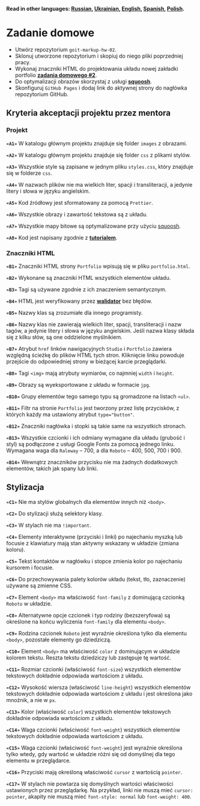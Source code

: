 **Read in other languages: [Russian](README.md), [Ukrainian](README.ua.md),
[English](README.en.md), [Spanish](README.es.md), [Polish](README.pl.md).**

# Zadanie domowe

- Utwórz repozytorium `goit-markup-hw-02`.
- Sklonuj utworzone repozytorium i skopiuj do niego pliki poprzedniej pracy.
- Wykonaj znaczniki HTML do projektowania układu nowej zakładki portfolio
  [**zadania domowego #2**](https://www.figma.com/file/SqiyweSseH96c3wVZmnGfq/Zadanie-domowe-GOIT-Polska-Copy?node-id=0%3A1).
- Do optymalizacji obrazów skorzystaj z usługi
  [**squoosh**](https://squoosh.app/).
- Skonfiguruj `GitHub Pages` i dodaj link do aktywnej strony do nagłówka
  repozytorium GitHub.

## Kryteria akceptacji projektu przez mentora

### Projekt

**`«A1»`** W katalogu głównym projektu znajduje się folder `images` z obrazami.

**`«A2»`** W katalogu głównym projektu znajduje się folder `css` z plikami
stylów.

**`«A3»`** Wszystkie style są zapisane w jednym pliku `styles.css`, który
znajduje się w folderze `css`.

**`«A4»`** W nazwach plików nie ma wielkich liter, spacji i transliteracji, a
jedynie litery i słowa w języku angielskim.

**`«A5»`** Kod źródłowy jest sformatowany za pomocą `Prettier`.

**`«A6»`** Wszystkie obrazy i zawartość tekstowa są z układu.

**`«A7»`** Wszystkie mapy bitowe są optymalizowane przy użyciu
[squoosh](https://squoosh.app/).

**`«A8»`** Kod jest napisany zgodnie z [**tutorialem**](https://codeguide.co/).

### Znaczniki HTML

**`«B1»`** Znaczniki HTML strony `Portfolio` wpisują się w pliku
`portfolio.html`.

**`«B2»`** Wykonane są znaczniki HTML wszystkich elementów układu.

**`«B3»`** Tagi są używane zgodnie z ich znaczeniem semantycznym.

**`«B4»`** HTML jest weryfikowany przez
[**walidator**](http://validator.w3.org/nu/) bez błędów.

**`«B5»`** Nazwy klas są zrozumiałe dla innego programisty.

**`«B6»`** Nazwy klas nie zawierają wielkich liter, spacji, transliteracji i
nazw tagów, a jedynie litery i słowa w języku angielskim. Jeśli nazwa klasy
składa się z kilku słów, są one oddzielone myślnikiem.

**`«B7»`** Atrybut `href` linków nawigacyjnych `Studio` i `Portfolio` zawiera
względną ścieżkę do plików HTML tych stron. Kliknięcie linku powoduje przejście
do odpowiedniej strony w bieżącej karcie przeglądarki.

**`«B8»`** Tagi `<img>` mają atrybuty wymiarów, co najmniej `width` i `height`.

**`«B9»`** Obrazy są wyeksportowane z układu w formacie `jpg`.

**`«B10»`** Grupy elementów tego samego typu są gromadzone na listach `<ul>`.

**`«B11»`** Filtr na stronie `Portfolio` jest tworzony przez listę przycisków, z
których każdy ma ustawiony atrybut `type="button"`.

**`«B12»`** Znaczniki nagłówka i stopki są takie same na wszystkich stronach.

**`«B13»`** Wszystkie czcionki i ich odmiany wymagane dla układu (grubość i
styl) są podłączone z usługi Google Fonts za pomocą jednego linku. Wymagana waga
dla `Raleway` – 700, a dla `Roboto` – 400, 500, 700 i 900.

**`«B14»`** Wewnątrz znaczników przycisku nie ma żadnych dodatkowych elementów,
takich jak spany lub linki.

## Stylizacja

**`«C1»`** Nie ma stylów globalnych dla elementów innych niż `<body>`.

**`«C2»`** Do stylizacji służą selektory klasy.

**`«C3»`** W stylach nie ma `!important`.

**`«C4»`** Elementy interaktywne (przyciski i linki) po najechaniu myszką lub
focusie z klawiatury mają stan aktywny wskazany w układzie (zmiana koloru).

**`«С5»`** Tekst kontaktów w nagłówku i stopce zmienia kolor po najechaniu
kursorem i focusie.

**`«C6»`** Do przechowywania palety kolorów układu (tekst, tło, zaznaczenie)
używane są zmienne CSS.

**`«С7»`** Element `<body>` ma właściwość `font-family` z dominującą czcionką
`Roboto` w układzie.

**`«С8»`** Alternatywne opcje czcionek i typ rodziny (bezszeryfowa) są określone
na końcu wyliczenia `font-family` dla elementu `<body>`.

**`«С9»`** Rodzina czcionek `Roboto` jest wyraźnie określona tylko dla elementu
`<body>`, pozostałe elementy go dziedziczą.

**`«С10»`** Element `<body>` ma właściwość `color` z dominującym w układzie
kolorem tekstu. Reszta tekstu dziedziczy lub zastępuje tę wartość.

**`«С11»`** Rozmiar czcionki (właściwość `font-size`) wszystkich elementów
tekstowych dokładnie odpowiada wartościom z układu.

**`«С12»`** Wysokość wiersza (właściwość `line-height`) wszystkich elementów
tekstowych dokładnie odpowiada wartościom z układu i jest określona jako
mnożnik, a nie w `px`.

**`«С13»`** Kolor (właściwość `color`) wszystkich elementów tekstowych dokładnie
odpowiada wartościom z układu.

**`«С14»`** Waga czcionki (właściwość `font-weight`) wszystkich elementów
tekstowych dokładnie odpowiada wartościom z układu.

**`«С15»`** Waga czcionki (właściwość `font-weight`) jest wyraźnie określona
tylko wtedy, gdy wartość w układzie różni się od domyślnej dla tego elementu w
przeglądarce.

**`«С16»`** Przyciski mają określoną właściwość `cursor` z wartością `pointer`.

**`«С17»`** W stylach nie powtarza się domyślnych wartości właściwości
ustawionych przez przeglądarkę. Na przykład, linki nie muszą mieć
`cursor: pointer`, akapity nie muszą mieć `font-style: normal` lub
`font-weight: 400`.
